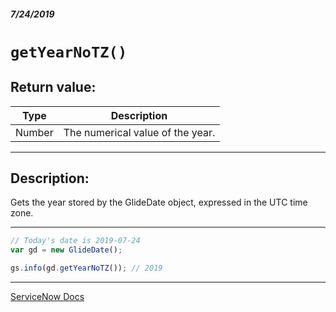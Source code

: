 ##### 7/24/2019
# `getYearNoTZ()`

## Return value:
| Type | Description |
|---|---|
| Number | The numerical value of the year. |

---

## Description:
Gets the year stored by the GlideDate object, expressed in the UTC time zone.

---

```js
// Today's date is 2019-07-24
var gd = new GlideDate();

gs.info(gd.getYearNoTZ()); // 2019
```

---

[ServiceNow Docs](https://developer.servicenow.com/app.do#!/api_doc?v=madrid&id=r_SGD-getYearNoTZ)